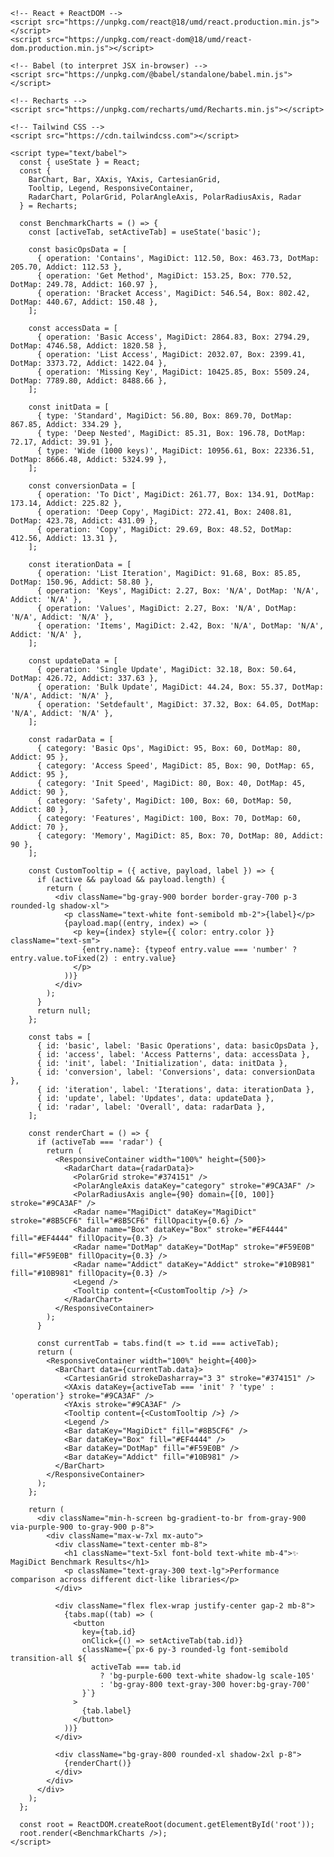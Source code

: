 <!DOCTYPE html>
<html lang="en">
  <head>
    <meta charset="UTF-8" />
    <meta name="viewport" content="width=device-width, initial-scale=1.0" />
    <title>MagiDict Benchmark Results</title>

    <!-- React + ReactDOM -->
    <script src="https://unpkg.com/react@18/umd/react.production.min.js"></script>
    <script src="https://unpkg.com/react-dom@18/umd/react-dom.production.min.js"></script>

    <!-- Babel (to interpret JSX in-browser) -->
    <script src="https://unpkg.com/@babel/standalone/babel.min.js"></script>

    <!-- Recharts -->
    <script src="https://unpkg.com/recharts/umd/Recharts.min.js"></script>

    <!-- Tailwind CSS -->
    <script src="https://cdn.tailwindcss.com"></script>
  </head>

  <body class="bg-gray-900 text-white">
    <div id="root"></div>

    <script type="text/babel">
      const { useState } = React;
      const {
        BarChart, Bar, XAxis, YAxis, CartesianGrid,
        Tooltip, Legend, ResponsiveContainer,
        RadarChart, PolarGrid, PolarAngleAxis, PolarRadiusAxis, Radar
      } = Recharts;

      const BenchmarkCharts = () => {
        const [activeTab, setActiveTab] = useState('basic');

        const basicOpsData = [
          { operation: 'Contains', MagiDict: 112.50, Box: 463.73, DotMap: 205.70, Addict: 112.53 },
          { operation: 'Get Method', MagiDict: 153.25, Box: 770.52, DotMap: 249.78, Addict: 160.97 },
          { operation: 'Bracket Access', MagiDict: 546.54, Box: 802.42, DotMap: 440.67, Addict: 150.48 },
        ];

        const accessData = [
          { operation: 'Basic Access', MagiDict: 2864.83, Box: 2794.29, DotMap: 4746.58, Addict: 1820.58 },
          { operation: 'List Access', MagiDict: 2032.07, Box: 2399.41, DotMap: 3373.72, Addict: 1422.04 },
          { operation: 'Missing Key', MagiDict: 10425.85, Box: 5509.24, DotMap: 7789.80, Addict: 8488.66 },
        ];

        const initData = [
          { type: 'Standard', MagiDict: 56.80, Box: 869.70, DotMap: 867.85, Addict: 334.29 },
          { type: 'Deep Nested', MagiDict: 85.31, Box: 196.78, DotMap: 72.17, Addict: 39.91 },
          { type: 'Wide (1000 keys)', MagiDict: 10956.61, Box: 22336.51, DotMap: 8666.48, Addict: 5324.99 },
        ];

        const conversionData = [
          { operation: 'To Dict', MagiDict: 261.77, Box: 134.91, DotMap: 173.14, Addict: 225.82 },
          { operation: 'Deep Copy', MagiDict: 272.41, Box: 2408.81, DotMap: 423.78, Addict: 431.09 },
          { operation: 'Copy', MagiDict: 29.69, Box: 48.52, DotMap: 412.56, Addict: 13.31 },
        ];

        const iterationData = [
          { operation: 'List Iteration', MagiDict: 91.68, Box: 85.85, DotMap: 150.96, Addict: 58.80 },
          { operation: 'Keys', MagiDict: 2.27, Box: 'N/A', DotMap: 'N/A', Addict: 'N/A' },
          { operation: 'Values', MagiDict: 2.27, Box: 'N/A', DotMap: 'N/A', Addict: 'N/A' },
          { operation: 'Items', MagiDict: 2.42, Box: 'N/A', DotMap: 'N/A', Addict: 'N/A' },
        ];

        const updateData = [
          { operation: 'Single Update', MagiDict: 32.18, Box: 50.64, DotMap: 426.72, Addict: 337.63 },
          { operation: 'Bulk Update', MagiDict: 44.24, Box: 55.37, DotMap: 'N/A', Addict: 'N/A' },
          { operation: 'Setdefault', MagiDict: 37.32, Box: 64.05, DotMap: 'N/A', Addict: 'N/A' },
        ];

        const radarData = [
          { category: 'Basic Ops', MagiDict: 95, Box: 60, DotMap: 80, Addict: 95 },
          { category: 'Access Speed', MagiDict: 85, Box: 90, DotMap: 65, Addict: 95 },
          { category: 'Init Speed', MagiDict: 80, Box: 40, DotMap: 45, Addict: 90 },
          { category: 'Safety', MagiDict: 100, Box: 60, DotMap: 50, Addict: 80 },
          { category: 'Features', MagiDict: 100, Box: 70, DotMap: 60, Addict: 70 },
          { category: 'Memory', MagiDict: 85, Box: 70, DotMap: 80, Addict: 90 },
        ];

        const CustomTooltip = ({ active, payload, label }) => {
          if (active && payload && payload.length) {
            return (
              <div className="bg-gray-900 border border-gray-700 p-3 rounded-lg shadow-xl">
                <p className="text-white font-semibold mb-2">{label}</p>
                {payload.map((entry, index) => (
                  <p key={index} style={{ color: entry.color }} className="text-sm">
                    {entry.name}: {typeof entry.value === 'number' ? entry.value.toFixed(2) : entry.value}
                  </p>
                ))}
              </div>
            );
          }
          return null;
        };

        const tabs = [
          { id: 'basic', label: 'Basic Operations', data: basicOpsData },
          { id: 'access', label: 'Access Patterns', data: accessData },
          { id: 'init', label: 'Initialization', data: initData },
          { id: 'conversion', label: 'Conversions', data: conversionData },
          { id: 'iteration', label: 'Iterations', data: iterationData },
          { id: 'update', label: 'Updates', data: updateData },
          { id: 'radar', label: 'Overall', data: radarData },
        ];

        const renderChart = () => {
          if (activeTab === 'radar') {
            return (
              <ResponsiveContainer width="100%" height={500}>
                <RadarChart data={radarData}>
                  <PolarGrid stroke="#374151" />
                  <PolarAngleAxis dataKey="category" stroke="#9CA3AF" />
                  <PolarRadiusAxis angle={90} domain={[0, 100]} stroke="#9CA3AF" />
                  <Radar name="MagiDict" dataKey="MagiDict" stroke="#8B5CF6" fill="#8B5CF6" fillOpacity={0.6} />
                  <Radar name="Box" dataKey="Box" stroke="#EF4444" fill="#EF4444" fillOpacity={0.3} />
                  <Radar name="DotMap" dataKey="DotMap" stroke="#F59E0B" fill="#F59E0B" fillOpacity={0.3} />
                  <Radar name="Addict" dataKey="Addict" stroke="#10B981" fill="#10B981" fillOpacity={0.3} />
                  <Legend />
                  <Tooltip content={<CustomTooltip />} />
                </RadarChart>
              </ResponsiveContainer>
            );
          }

          const currentTab = tabs.find(t => t.id === activeTab);
          return (
            <ResponsiveContainer width="100%" height={400}>
              <BarChart data={currentTab.data}>
                <CartesianGrid strokeDasharray="3 3" stroke="#374151" />
                <XAxis dataKey={activeTab === 'init' ? 'type' : 'operation'} stroke="#9CA3AF" />
                <YAxis stroke="#9CA3AF" />
                <Tooltip content={<CustomTooltip />} />
                <Legend />
                <Bar dataKey="MagiDict" fill="#8B5CF6" />
                <Bar dataKey="Box" fill="#EF4444" />
                <Bar dataKey="DotMap" fill="#F59E0B" />
                <Bar dataKey="Addict" fill="#10B981" />
              </BarChart>
            </ResponsiveContainer>
          );
        };

        return (
          <div className="min-h-screen bg-gradient-to-br from-gray-900 via-purple-900 to-gray-900 p-8">
            <div className="max-w-7xl mx-auto">
              <div className="text-center mb-8">
                <h1 className="text-5xl font-bold text-white mb-4">✨ MagiDict Benchmark Results</h1>
                <p className="text-gray-300 text-lg">Performance comparison across different dict-like libraries</p>
              </div>

              <div className="flex flex-wrap justify-center gap-2 mb-8">
                {tabs.map((tab) => (
                  <button
                    key={tab.id}
                    onClick={() => setActiveTab(tab.id)}
                    className={`px-6 py-3 rounded-lg font-semibold transition-all ${
                      activeTab === tab.id
                        ? 'bg-purple-600 text-white shadow-lg scale-105'
                        : 'bg-gray-800 text-gray-300 hover:bg-gray-700'
                    }`}
                  >
                    {tab.label}
                  </button>
                ))}
              </div>

              <div className="bg-gray-800 rounded-xl shadow-2xl p-8">
                {renderChart()}
              </div>
            </div>
          </div>
        );
      };

      const root = ReactDOM.createRoot(document.getElementById('root'));
      root.render(<BenchmarkCharts />);
    </script>
  </body>
</html>
